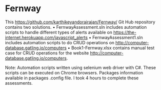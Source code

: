 # Fernway
This https://github.com/karthikeyandorairajan/Fernway/ Git Hub repository contains two solutions.
•	FernwayAssessment.sln includes automation scripts to handle different types of alerts available on https://the-internet.herokuapp.com/javascript_alerts
•	FernwayAssessment1.sln includes automation scripts to do CRUD operations on http://computer-database.gatling.io/computers
•	Book1-Fernway.xlsx contains manual test case for CRUD operations for the website http://computer-database.gatling.io/computers.

Note:
Automation scripts written using selenium web driver with C#. These scripts can be executed on Chrome browsers. Packages information available in packages .config file. 
I took 4 hours to complete these assessments.
